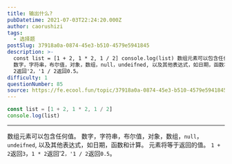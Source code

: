 ```yaml
---
title: 输出什么?
pubDatetime: 2021-07-03T22:24:20.000Z
author: caorushizi
tags:
  - 选择题
postSlug: 37918a0a-0874-45e3-b510-4579e5941845
description: >-
  const list = [1 + 2, 1 * 2, 1 / 2] console.log(list) 数组元素可以包含任何值。
  数字，字符串，布尔值，对象，数组，null，undeifned, 以及其他表达式，如日期，函数和计算。 元素将等于返回的值。 1 + 2返回3，1 *
  2返回'2，'1 / 2返回0.5。 
difficulty: 1
questionNumber: 85
source: https://fe.ecool.fun/topic/37918a0a-0874-45e3-b510-4579e5941845
---
```


```javascript
const list = [1 + 2, 1 * 2, 1 / 2]
console.log(list)
```

---

数组元素可以包含任何值。 数字，字符串，布尔值，对象，数组，`null`，`undeifned`, 以及其他表达式，如日期，函数和计算。
元素将等于返回的值。 `1 + 2`返回`3`，`1 * 2`返回'2`，'1 / 2`返回`0.5`。
